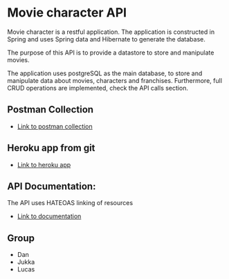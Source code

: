 # Movie character API 
Movie character is a restful application. The application is constructed in Spring and uses Spring data and Hibernate to generate the database. 

The purpose of this API is to provide a datastore to store and manipulate movies. 

The application uses postgreSQL as the main database, to store and manipulate data about movies, characters and franchises. Furthermore, full CRUD operations are implemented, check the API calls section.


## Postman Collection
* [Link to postman collection](src/main/resources/MovieAPI.postman_collection.json)

## Heroku app from git
* [Link to heroku app](https://blooming-badlands-15165.herokuapp.com/)

## API Documentation: 
  The API uses HATEOAS linking of resources
* [Link to documentation](https://documenter.getpostman.com/view/6809726/TWDRsKMR)


## Group
* Dan
* Jukka
* Lucas
